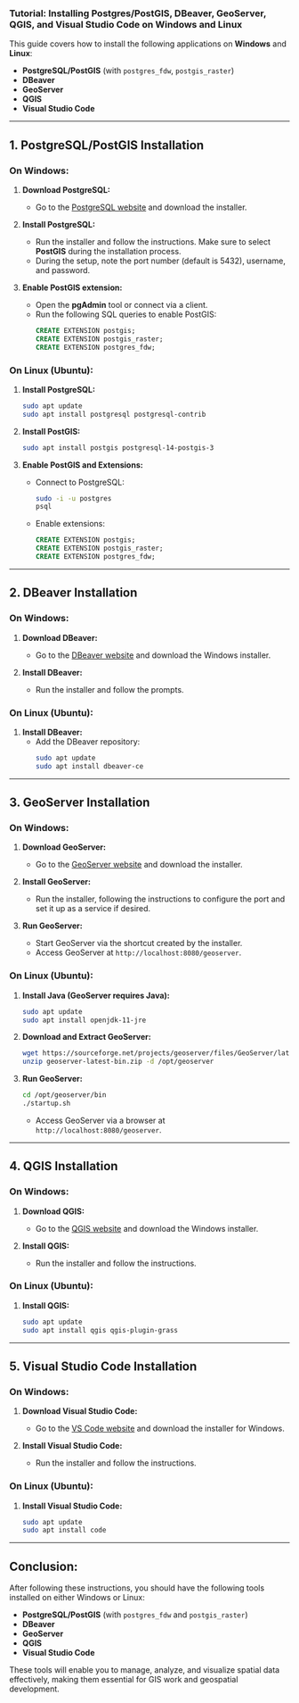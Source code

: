 ### Tutorial: Installing Postgres/PostGIS, DBeaver, GeoServer, QGIS, and Visual Studio Code on Windows and Linux

This guide covers how to install the following applications on **Windows** and **Linux**:  
- **PostgreSQL/PostGIS** (with `postgres_fdw`, `postgis_raster`)  
- **DBeaver**  
- **GeoServer**  
- **QGIS**  
- **Visual Studio Code**

---

## 1. PostgreSQL/PostGIS Installation

### On Windows:

1. **Download PostgreSQL:**
   - Go to the [PostgreSQL website](https://www.postgresql.org/download/windows/) and download the installer.
   
2. **Install PostgreSQL:**
   - Run the installer and follow the instructions. Make sure to select **PostGIS** during the installation process.
   - During the setup, note the port number (default is 5432), username, and password.
   
3. **Enable PostGIS extension:**
   - Open the **pgAdmin** tool or connect via a client.
   - Run the following SQL queries to enable PostGIS:
     ```sql
     CREATE EXTENSION postgis;
     CREATE EXTENSION postgis_raster;
     CREATE EXTENSION postgres_fdw;
     ```

### On Linux (Ubuntu):

1. **Install PostgreSQL:**
   ```bash
   sudo apt update
   sudo apt install postgresql postgresql-contrib
   ```

2. **Install PostGIS:**
   ```bash
   sudo apt install postgis postgresql-14-postgis-3
   ```

3. **Enable PostGIS and Extensions:**
   - Connect to PostgreSQL:
     ```bash
     sudo -i -u postgres
     psql
     ```
   - Enable extensions:
     ```sql
     CREATE EXTENSION postgis;
     CREATE EXTENSION postgis_raster;
     CREATE EXTENSION postgres_fdw;
     ```

---

## 2. DBeaver Installation

### On Windows:

1. **Download DBeaver:**
   - Go to the [DBeaver website](https://dbeaver.io/download/) and download the Windows installer.
   
2. **Install DBeaver:**
   - Run the installer and follow the prompts.

### On Linux (Ubuntu):

1. **Install DBeaver:**
   - Add the DBeaver repository:
     ```bash
     sudo apt update
     sudo apt install dbeaver-ce
     ```

---

## 3. GeoServer Installation

### On Windows:

1. **Download GeoServer:**
   - Go to the [GeoServer website](https://geoserver.org/download/) and download the installer.
   
2. **Install GeoServer:**
   - Run the installer, following the instructions to configure the port and set it up as a service if desired.

3. **Run GeoServer:**
   - Start GeoServer via the shortcut created by the installer.
   - Access GeoServer at `http://localhost:8080/geoserver`.

### On Linux (Ubuntu):

1. **Install Java (GeoServer requires Java):**
   ```bash
   sudo apt update
   sudo apt install openjdk-11-jre
   ```

2. **Download and Extract GeoServer:**
   ```bash
   wget https://sourceforge.net/projects/geoserver/files/GeoServer/latest/geoserver-latest-bin.zip
   unzip geoserver-latest-bin.zip -d /opt/geoserver
   ```

3. **Run GeoServer:**
   ```bash
   cd /opt/geoserver/bin
   ./startup.sh
   ```
   - Access GeoServer via a browser at `http://localhost:8080/geoserver`.

---

## 4. QGIS Installation

### On Windows:

1. **Download QGIS:**
   - Go to the [QGIS website](https://qgis.org/en/site/forusers/download.html) and download the Windows installer.

2. **Install QGIS:**
   - Run the installer and follow the instructions.

### On Linux (Ubuntu):

1. **Install QGIS:**
   ```bash
   sudo apt update
   sudo apt install qgis qgis-plugin-grass
   ```

---

## 5. Visual Studio Code Installation

### On Windows:

1. **Download Visual Studio Code:**
   - Go to the [VS Code website](https://code.visualstudio.com/) and download the installer for Windows.
   
2. **Install Visual Studio Code:**
   - Run the installer and follow the instructions.

### On Linux (Ubuntu):

1. **Install Visual Studio Code:**
   ```bash
   sudo apt update
   sudo apt install code
   ```

---

## Conclusion:

After following these instructions, you should have the following tools installed on either Windows or Linux:
- **PostgreSQL/PostGIS** (with `postgres_fdw` and `postgis_raster`)
- **DBeaver**
- **GeoServer**
- **QGIS**
- **Visual Studio Code**

These tools will enable you to manage, analyze, and visualize spatial data effectively, making them essential for GIS work and geospatial development.
